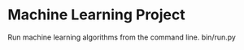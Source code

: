 Machine Learning Project
========================

Run machine learning algorithms from the command line.
bin/run.py
